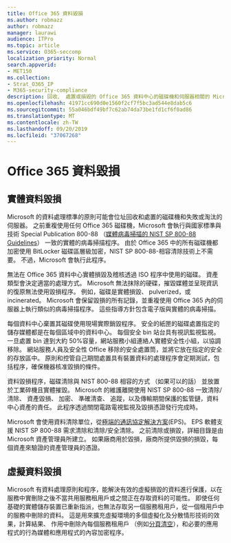 ```yaml
---
title: Office 365 資料毀損
ms.author: robmazz
author: robmazz
manager: laurawi
audience: ITPro
ms.topic: article
ms.service: O365-seccomp
localization_priority: Normal
search.appverid:
- MET150
ms.collection:
- Strat_O365_IP
- M365-security-compliance
description: 回收、 處置或損毀的 Office 365 資料中心的磁碟機和伺服器相關的 Microsoft 原則的概觀。
ms.openlocfilehash: 41971cc690d0e1560f2cf7f5bc3ad544e8dab5c6
ms.sourcegitcommit: 55a046bdf49bf7c62ab74da73be1fd1cf6f0ad86
ms.translationtype: MT
ms.contentlocale: zh-TW
ms.lasthandoff: 09/20/2019
ms.locfileid: "37067268"
---
```

# <a name="office-365-data-destruction"></a>Office 365 資料毀損

## <a name="physical-data-destruction"></a>實體資料毀損

Microsoft 的資料處理標準的原則可能會位址回收和處置的磁碟機和失敗或淘汰的伺服器。 之前重複使用任何 Office 365 磁碟機，Microsoft 會執行與國家標準與技術 Special Publication 800-88 （[媒體病毒掃描的 NIST SP 800-88 Guidelines](http://nvlpubs.nist.gov/nistpubs/SpecialPublications/NIST.SP.800-88r1.pdf)） 一致的實體的病毒掃描程序。 由於 Office 365 中的所有磁碟機都加密使用 BitLocker 磁碟區層級加密，NIST SP 800-88-相容清除技術上不需要。 不過，Microsoft 會執行此程序。

無法在 Office 365 資料中心實體損毀及稽核透過 ISO 程序中使用的磁碟。 資產類型會決定適當的處理方式。 Microsoft 無法抹除的硬碟，摧毀媒體並呈現資訊的復原無法使用毀損程序。 例如，磁碟是實體損毀、 pulverized，或 incinerated。 Microsoft 會保留毀損的所有記錄，並重複使用 Office 365 內的伺服器上執行類似的病毒掃描程序。 這些指導方針包含電子版與實體的病毒掃描。

每個資料中心棄置其磁碟使用現場實際銷毀程序。 安全的紙匣的磁碟處置指定的儲存媒體都是在每個區域中的資料中心。 每個安全 bin 站台具有視訊監視監視。 一旦處置 bin 達到大約 50%容量，網站服務小組連絡人實體安全性小組，以協調移除。 網站服務人員及安全性 Office 移除的安全處置筒，並將它放在指定的安全的存放區中。 原則和控管自己期間處置具有裝置資料的處理程序會定期測試，包括程序，確保機器核准毀損的條件。

資料毀損程序，磁碟清除與 NIST 800-88 相容的方式 （如果可以的話） 並放置於工業碎機且實體摧毀。 Microsoft 的維護離開使用 NIST SP 800-88 一致清除/清除、 資產毀損、 加密、 準確清查、 追蹤，以及傳輸期間保護的監管鏈，資料中心資產的責任。 此程序透過關閉電路電視監視及毀損憑證發行完成時。

Microsoft 會使用資料清除單位，從[極端的通訊協定解決方案](http://www.enterprisedataerasure.com/)(EPS)。 EPS 軟體支援 NIST SP 800-88 需求清除和清除/安全清除。 之前清除或損毀，詳細目錄是由 Microsoft 資產管理員所建立。 如果廠商用於毀損，廠商所提供毀損的損毀，每個資產來驗證的資產管理員的憑證。

## <a name="virtual-data-destruction"></a>虛擬資料毀損

Microsoft 有資料處理原則和程序，能解決有效的虛擬損毀的資料進行保護，以在服務中實刪除之後不當共用服務租用戶或之間正在存取資料的可能性。 即使任何基礎的實體儲存裝置已重新指派，也無法存取另一個服務租用戶，從一個租用戶中的服務中刪除的資料。 這是用來擴充虛擬環境的多個虛擬化及分散情形技術的效果，計算結果、 作用中刪除內每個服務租用戶 （例如[分頁清空](https://docs.microsoft.com/office365/securitycompliance/office-365-exchange-online-data-deletion#page-zeroing)），和必要的應用程式的行為媒體和應用程式的內容加密程序。
